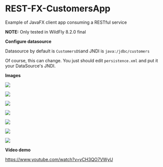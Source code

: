 # REST-FX-CustomersApp

Example of JavaFX client app consuming a RESTful service

**NOTE:** Only tested in WildFly 8.2.0 final

**Configure datasource**

Datasource by default is `CustomersDS`and JNDI is `java:/jdbc/customers`

Of course, this can change. You just should edit `persistence.xml` and put it your DataSource's JNDI.

**Images**

![](http://i.imgur.com/YqrFgtx.png)

![](http://i.imgur.com/wIws0bY.png)

![](http://i.imgur.com/NWZsrwx.png)

![](http://i.imgur.com/Lcudpup.png)

![](http://i.imgur.com/HjdzrUJ.png)

![](http://i.imgur.com/ySaRs76.png)

![](http://i.imgur.com/hPl9uqK.png)

**Vídeo demo**

https://www.youtube.com/watch?v=yCH3QO7VWyU
